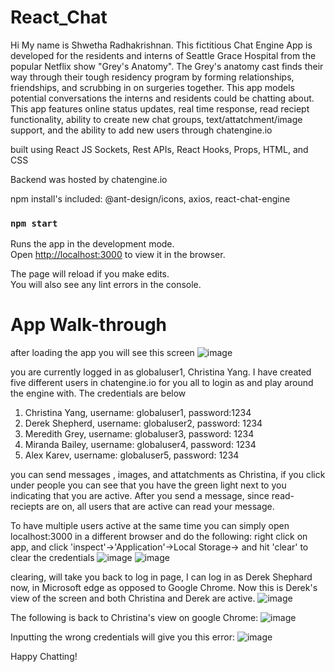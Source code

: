 # React_Chat

Hi My name is Shwetha Radhakrishnan. This fictitious Chat Engine App is developed for the residents and interns of Seattle Grace Hospital from the popular Netflix show "Grey's Anatomy". The Grey's anatomy cast finds their way through their tough residency program by forming relationships, friendships, and scrubbing in on surgeries together. This app models potential conversations the interns and residents could be chatting about. This app features online status updates, real time response, read reciept functionality, ability to create new chat groups, text/attatchment/image support, and the ability to add new users through chatengine.io

built using React JS Sockets, Rest APIs, React Hooks, Props, HTML, and CSS

Backend was hosted by chatengine.io

npm install's included: @ant-design/icons, axios, react-chat-engine


### `npm start`

Runs the app in the development mode.\
Open [http://localhost:3000](http://localhost:3000) to view it in the browser.

The page will reload if you make edits.\
You will also see any lint errors in the console.

# App Walk-through

after loading the app you will see this screen
![image](https://user-images.githubusercontent.com/64232154/123532553-0fbb1480-d6dc-11eb-84ba-99ee2d372746.png)

you are currently logged in as globaluser1, Christina Yang.
I have created five different users in chatengine.io for you all to login as and play around the engine with.
The credentials are below
1) Christina Yang, username: globaluser1, password:1234
2) Derek Shepherd, username: globaluser2, password: 1234
3) Meredith Grey, username: globaluser3, password: 1234
4) Miranda Bailey, username: globaluser4, password: 1234
5) Alex Karev, username: globaluser5, password: 1234

you can send messages , images, and attatchments as Christina, if you click under people you can see that you have the green light next to you indicating that you are active.
After you send a message, since read-reciepts are on, all users that are active can read your message.

To have multiple users active at the same time you can simply open localhost:3000 in a different browser and do the following:
right click on app, and click 'inspect'->'Application'->Local Storage-> and hit 'clear' to clear the credentials
![image](https://user-images.githubusercontent.com/64232154/123533366-f073b580-d6e2-11eb-91fb-59cd6ddb81b3.png)
![image](https://user-images.githubusercontent.com/64232154/123533382-0aad9380-d6e3-11eb-9ef0-a4a470dbcf67.png)


clearing, will take you back to log in page, I can log in as Derek Shephard now, in Microsoft edge as opposed to Google Chrome. Now this is Derek's view of the screen and both Christina and Derek are active.
![image](https://user-images.githubusercontent.com/64232154/123533225-932b3480-d6e1-11eb-954a-45a693bbaf3a.png)

The following is back to Christina's view on google Chrome:
![image](https://user-images.githubusercontent.com/64232154/123533249-c077e280-d6e1-11eb-9655-c3ac4c456ada.png)

Inputting the wrong credentials will give you this error:
![image](https://user-images.githubusercontent.com/64232154/123533285-003eca00-d6e2-11eb-827a-5202a9468715.png)


Happy Chatting!







